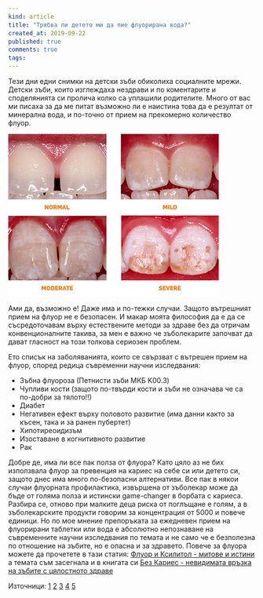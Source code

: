 ```yaml
---
kind: article
title: "Трябва ли детето ми да пие флуорирана вода?"
created_at: 2019-09-22
published: true
comments: true
tags:
--- 
```

Тези дни едни снимки на детски зъби обиколиха социалните мрежи. Детски зъби, които изглеждаха нездрави и по коментарите и споделянията си пролича колко са уплашили родителите. Много от вас ми писаха за да ме питат възможно ли е наистина това да е резултат от минерална вода, и по-точно от прием на прекомерно количество флуор. 


![зъбна флуороза](/images/posts/Fluorosis.jpg)

<!-- more -->

Ами да, възможно е! Даже има и по-тежки случаи. Защото вътрешният прием на флуор не е безопасен. И макар моята философия да е да се съсредоточавам върху естествените методи за здраве без да отричам конвенционалните такива, за мен е важно че зъболекарите започват да дават гласност на този толкова сериозен проблем.

Ето списък на заболяванията, които се свързват с вътрешен прием на флуор, според редица съвременни научни изследвания:<br />
- Зъбна флуороза (Петнисти зъби МКБ K00.3)<br />
- Чупливи кости (защото по-твърди кости и зъби не означава че са по-добри за тялото!!)<br />
- Диабет<br />
- Негативен ефект върху половото развитие (има данни както за късен, така и за ранен пубертет)<br />
- Хипотиреоидизъм<br />
- Изоставане в когнитивното развитие<br />
- Рак<br />

Добре де, има ли все пак полза от флуора? Като цяло аз не бих използвала флуор за превенция на кариес на себе си или детето си, защото днес има много по-безопасни алтернативи. Все пак в някои случаи флуорната профилактика, извършена от зъболекар може да бъде от голяма полза и истински game-changer в борбата с кариеса. Разбира се, отново при малките деца риска от поглъщане е голям, а в зъболекарските продукти говорим за концентрация от 5000 и повече единици. Но по мое мнение препоръката за ежедневен прием на флуорирани таблетки или вода е абсолютно непознаване на съвременните научни изследвания по темата и не само че е безполезна по отношение на зъбите, но е опасна и за здравето. 
Повече за флуора можете да прочетете в тази статия: [Флуор и Ксилитол - митове и истини](https://bezkaries.com/blog/2016-03-02-флуор-ксилитол/) а темата съм засегнала и в книгата си [Без Кариес - невидимата връзка на зъбите с цялостното здраве](https://bezkaries.com/blog/2019-08-02-за-невидимата-връзка-на-зъбите-с-здравето/#httpskibeanetbook2718fbclidiwar2mtbl0g11dz36wug31bdukpdmfkldjvwqgfidgrgz90mpdwdnnhgrauq--------httpsbezkariescomcontact----)

Източници:
[1](https://www.sciencedirect.com/science/article/pii/S0147651318311734)
[2](https://www.sciencedirect.com/science/article/pii/S0013935118303888)
[3](http://www.freepatentsonline.com/y2019/0133899.html)
[4](https://ehjournal.biomedcentral.com/articles/10.1186/s12940-019-0465-7)
[5](https://search.proquest.com/openview/4f6146a983473ccc7e8a70e96cd1665b/1?pq-origsite=gscholar&cbl=2045919)
